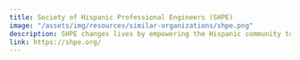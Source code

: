 ```yaml
---
title: Society of Hispanic Professional Engineers (SHPE)
image: "/assets/img/resources/similar-organizations/shpe.png"
description: SHPE changes lives by empowering the Hispanic community to realize its fullest potential and to impact the world through STEM awareness, access, support and development.
link: https://shpe.org/
---
```


